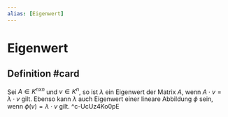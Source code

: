 ```yaml
---
alias: [Eigenwert]
---
```


# Eigenwert

## Definition #card
Sei $A \in K^{nxn}$ und $v \in K^n$, so ist $\lambda$ ein Eigenwert der Matrix $A$, wenn $A \cdot v = \lambda \cdot v$ gilt. Ebenso kann $\lambda$ auch Eigenwert einer lineare Abbildung $\phi$ sein, wenn $\phi(v) = \lambda \cdot v$ gilt.
^c-UcUz4Ko0pE
